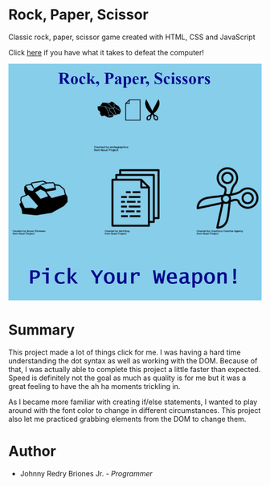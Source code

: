 # Rock, Paper, Scissor 

Classic rock, paper, scissor game created with HTML, CSS and JavaScript

Click [here](https://jbri91.github.io/todo_list_app/) if you have what it takes to defeat the computer!

![TodoApp](images/Rock,Paper,Scissor.png)

# Summary
This project made a lot of things click for me. I was having a hard time understanding the dot syntax as well as working with the DOM. Because of that, I was actually able to complete this project a little faster than expected. Speed is definitely not the goal as much as quality is for me but it was a great feeling to have the ah ha moments trickling in.

As I became more familiar with creating if/else statements, I wanted to play around with the font color to change in different circumstances. This project also let me practiced grabbing elements from the DOM to change them. 

# Author
* Johnny Redry Briones Jr. - *Programmer*


